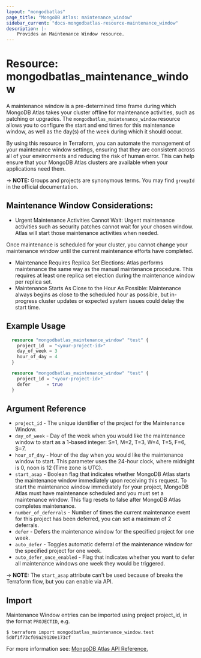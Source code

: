 ```yaml
---
layout: "mongodbatlas"
page_title: "MongoDB Atlas: maintenance_window"
sidebar_current: "docs-mongodbatlas-resource-maintenance_window"
description: |-
    Provides an Maintenance Window resource.
---
```


# Resource: mongodbatlas_maintenance_window

A maintenance window is a pre-determined time frame during which MongoDB Atlas takes your cluster offline for maintenance activities, such as patching or upgrades. The `mongodbatlas_maintenance_window` resource allows you to configure the start and end times for this maintenance window, as well as the day(s) of the week during which it should occur.

By using this resource in Terraform, you can automate the management of your maintenance window settings, ensuring that they are consistent across all of your environments and reducing the risk of human error. This can help ensure that your MongoDB Atlas clusters are available when your applications need them.

-> **NOTE:** Groups and projects are synonymous terms. You may find `groupId` in the official documentation.

## Maintenance Window Considerations:
- Urgent Maintenance Activities Cannot Wait: Urgent maintenance activities such as security patches cannot wait for your chosen window. Atlas will start those maintenance activities when needed.

Once maintenance is scheduled for your cluster, you cannot change your maintenance window until the current maintenance efforts have completed.
- Maintenance Requires Replica Set Elections: Atlas performs maintenance the same way as the manual maintenance procedure. This requires at least one replica set election during the maintenance window per replica set.
- Maintenance Starts As Close to the Hour As Possible: Maintenance always begins as close to the scheduled hour as possible, but in-progress cluster updates or expected system issues could delay the start time.


## Example Usage

```terraform
  resource "mongodbatlas_maintenance_window" "test" {
    project_id  = "<your-project-id>"
    day_of_week = 3
    hour_of_day = 4
  }

```

```terraform
  resource "mongodbatlas_maintenance_window" "test" {
    project_id = "<your-project-id>"
    defer      = true
  }
```

## Argument Reference

* `project_id` - The unique identifier of the project for the Maintenance Window.
* `day_of_week` - Day of the week when you would like the maintenance window to start as a 1-based integer: S=1, M=2, T=3, W=4, T=5, F=6, S=7.
* `hour_of_day` - Hour of the day when you would like the maintenance window to start. This parameter uses the 24-hour clock, where midnight is 0, noon is 12 (Time zone is UTC).
* `start_asap` - Boolean flag that indicates whether MongoDB Atlas starts the maintenance window immediately upon receiving this request. To start the maintenance window immediately for your project, MongoDB Atlas must have maintenance scheduled and you must set a maintenance window. This flag resets to false after MongoDB Atlas completes maintenance.
* `number_of_deferrals` - Number of times the current maintenance event for this project has been deferred, you can set a maximum of 2 deferrals.
* `defer` - Defers the maintenance window for the specified project for one week.
* `auto_defer` - Toggles automatic deferral of the maintenance window for the specified project for one week.
* `auto_defer_once_enabled` - Flag that indicates whether you want to defer all maintenance windows one week they would be triggered.

-> **NOTE:** The `start_asap` attribute can't be used because of breaks the Terraform flow, but you can enable via API.

## Import

Maintenance Window entries can be imported using project project_id, in the format `PROJECTID`, e.g.

```
$ terraform import mongodbatlas_maintenance_window.test 5d0f1f73cf09a29120e173cf
```

For more information see: [MongoDB Atlas API Reference.](https://docs.atlas.mongodb.com/reference/api/maintenance-windows/)
